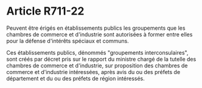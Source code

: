 # Article R711-22

Peuvent être érigés en établissements publics les groupements que les chambres de commerce et d'industrie sont autorisées à former entre elles pour la défense d'intérêts spéciaux et communs.

Ces établissements publics, dénommés "groupements interconsulaires", sont créés par décret pris sur le rapport du ministre chargé de la tutelle des chambres de commerce et d'industrie, sur proposition des chambres de commerce et d'industrie intéressées, après avis du ou des préfets de département et du ou des préfets de région intéressés.
